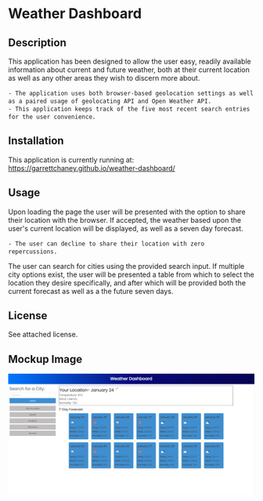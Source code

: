 # Weather Dashboard

## Description

This application has been designed to allow the user easy, readily available information about current and future weather, both at their current location as well as any other areas they wish to discern more about.

    - The application uses both browser-based geolocation settings as well as a paired usage of geolocating API and Open Weather API.
    - This application keeps track of the five most recent search entries for the user convenience.

## Installation

This application is currently running at: https://garrettchaney.github.io/weather-dashboard/

## Usage

Upon loading the page the user will be presented with the option to share their location with the browser. If accepted, the weather based upon the user's current location will be displayed, as well as a seven day forecast.
 
    - The user can decline to share their location with zero repercussions.

The user can search for cities using the provided search input. If multiple city options exist, the user will be presented a table from which to select the location they desire specifically, and after which will be provided both the current forecast as well as a the future seven days.

## License
See attached license.

## Mockup Image

![Mockup website!](./assets/images/weather-dashboard-mockup.png)